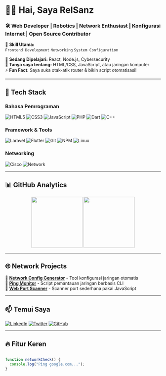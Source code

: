 # 👨‍💻 **Hai, Saya RelSanz**  
### 🛠️ **Web Developer | Robotics | Network Enthusiast | Konfigurasi Internet | Open Source Contributor**  

🔧 **Skill Utama:**  
`Frontend Development` `Networking` `System Configuration`  

🌱 **Sedang Dipelajari:** React, Node.js, Cybersecurity  
💬 **Tanya saya tentang:** HTML/CSS, JavaScript, atau jaringan komputer  
⚡ **Fun Fact:** Saya suka otak-atik router & bikin script otomatisasi!  

---

## 🧰 **Tech Stack**  
### **Bahasa Pemrograman**  
![HTML5](https://img.shields.io/badge/HTML5-E34F26?style=flat&logo=html5&logoColor=white)
![CSS3](https://img.shields.io/badge/CSS3-1572B6?style=flat&logo=css3&logoColor=white)
![JavaScript](https://img.shields.io/badge/JavaScript-F7DF1E?style=flat&logo=javascript&logoColor=black)
![PHP](https://img.shields.io/badge/PHP-777BB4?style=flat&logo=php&logoColor=white)
![Dart](https://img.shields.io/badge/Dart-0175C2?style=flat&logo=dart&logoColor=white)
![C++](https://img.shields.io/badge/C++-00599C?style=flat&logo=c%2B%2B&logoColor=white)

### **Framework & Tools**  
![Laravel](https://img.shields.io/badge/Laravel-FF2D20?style=flat&logo=laravel&logoColor=white)
![Flutter](https://img.shields.io/badge/Flutter-02569B?style=flat&logo=flutter&logoColor=white)
![Git](https://img.shields.io/badge/Git-F05032?style=flat&logo=git&logoColor=white)
![NPM](https://img.shields.io/badge/NPM-CB3837?style=flat&logo=npm&logoColor=white)
![Linux](https://img.shields.io/badge/Linux-FCC624?style=flat&logo=linux&logoColor=black)

### **Networking**  
![Cisco](https://img.shields.io/badge/Cisco-1BA0D7?style=flat&logo=cisco&logoColor=white)
![Network](https://img.shields.io/badge/Network_Engineering-008FC7?style=flat&logo=network&logoColor=white)

---

## 📊 **GitHub Analytics**  
<div align="center">
  <img height="165em" src="https://github-readme-stats.vercel.app/api?username=RelSanz-OWN&show_icons=true&theme=dark&count_private=true" />
  <img height="165em" src="https://github-readme-stats.vercel.app/api/top-langs/?username=RelSanz-OWN&layout=compact&theme=dark&hide=php,ruby" />
</div>

---

## 🌐 **Network Projects**  
🔹 **[Network Config Generator](link-repo)** - Tool konfigurasi jaringan otomatis  
🔹 **[Ping Monitor](link-repo)** - Script pemantauan jaringan berbasis CLI  
🔹 **[Web Port Scanner](link-repo)** - Scanner port sederhana pakai JavaScript  

---

## 📫 **Temui Saya**  
[![LinkedIn](https://img.shields.io/badge/LinkedIn-0A66C2?style=for-the-badge&logo=linkedin&logoColor=white)](https://linkedin.com/in/yourprofile)
[![Twitter](https://img.shields.io/badge/Twitter-1DA1F2?style=for-the-badge&logo=twitter&logoColor=white)](https://twitter.com/yourhandle)
[![GitHub](https://img.shields.io/badge/GitHub-181717?style=for-the-badge&logo=github&logoColor=white)](https://github.com/yourusername)  

---

## 🔥 **Fitur Keren**  
```js

function networkCheck() {
  console.log("Ping google.com...");
}
